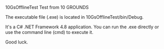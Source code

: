 10GsOfflineTest
Test from 10 GROUNDS

The executable file (.exe) is located in 10GsOfflineTest/bin/Debug.

It's a C# .NET Framework 4.8 application. You can run the .exe directly or use the command line (cmd) to execute it.

Good luck.

